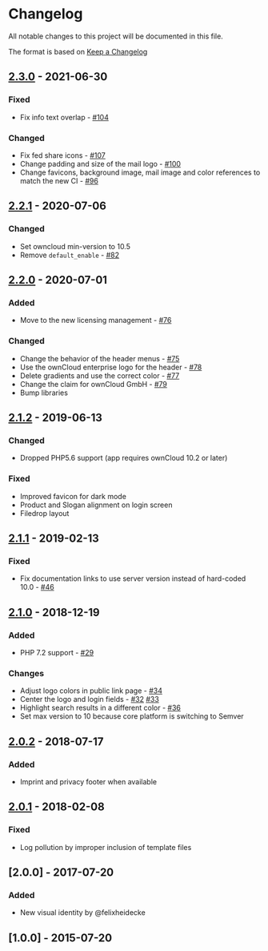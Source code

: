 # Changelog
All notable changes to this project will be documented in this file.

The format is based on [Keep a Changelog](http://keepachangelog.com/en/1.0.0/)

## [2.3.0] - 2021-06-30

### Fixed

- Fix info text overlap -  [#104](https://github.com/owncloud/theme-enterprise/issues/104)

### Changed

- Fix fed share icons - [#107](https://github.com/owncloud/theme-enterprise/issues/107)
- Change padding and size of the mail logo - [#100](https://github.com/owncloud/theme-enterprise/issues/100)
- Change favicons, background image, mail image and color references to match the new CI - [#96](https://github.com/owncloud/theme-enterprise/issues/96)

## [2.2.1] - 2020-07-06

### Changed   

- Set owncloud min-version to 10.5
- Remove `default_enable` - [#82](https://github.com/owncloud/theme-enterprise/issues/82)

## [2.2.0] - 2020-07-01

### Added

- Move to the new licensing management - [#76](https://github.com/owncloud/theme-enterprise/issues/76)

### Changed

- Change the behavior of the header menus - [#75](https://github.com/owncloud/theme-enterprise/issues/75)
- Use the ownCloud enterprise logo for the header - [#78](https://github.com/owncloud/theme-enterprise/issues/78)
- Delete gradients and use the correct color - [#77](https://github.com/owncloud/theme-enterprise/issues/77)
- Change the claim for ownCloud GmbH - [#79](https://github.com/owncloud/theme-enterprise/issues/79)
- Bump libraries

## [2.1.2] - 2019-06-13

### Changed
- Dropped PHP5.6 support (app requires ownCloud 10.2 or later)

### Fixed
- Improved favicon for dark mode
- Product and Slogan alignment on login screen
- Filedrop layout


## [2.1.1] - 2019-02-13

### Fixed

- Fix documentation links to use server version instead of hard-coded 10.0 - [#46](https://github.com/owncloud/theme-enterprise/pull/46)

## [2.1.0] - 2018-12-19

### Added

- PHP 7.2 support - [#29](https://github.com/owncloud/theme-enterprise/issues/29)

### Changes

- Adjust logo colors in public link page - [#34](https://github.com/owncloud/theme-enterprise/pull/34)
- Center the logo and login fields - [#32](https://github.com/owncloud/theme-enterprise/pull/32) [#33](https://github.com/owncloud/theme-enterprise/issues/33)
- Highlight search results in a different color - [#36](https://github.com/owncloud/theme-enterprise/pull/36)
- Set max version to 10 because core platform is switching to Semver

## [2.0.2] - 2018-07-17

### Added
- Imprint and privacy footer when available

## [2.0.1] - 2018-02-08

### Fixed
- Log pollution by improper inclusion of template files

## [2.0.0] - 2017-07-20

### Added

- New visual identity by @felixheidecke

## [1.0.0] - 2015-07-20

[Unreleased]: https://github.com/owncloud/theme-enterprise/compare/v2.3.0...master
[2.3.0]: https://github.com/owncloud/theme-enterprise/compare/v2.2.1...v2.3.0
[2.2.1]: https://github.com/owncloud/theme-enterprise/compare/v2.2.0...v2.2.1
[2.2.0]: https://github.com/owncloud/theme-enterprise/compare/v2.1.2...v2.2.0
[2.1.2]: https://github.com/owncloud/theme-enterprise/compare/v2.1.1...v2.1.2
[2.1.1]: https://github.com/owncloud/theme-enterprise/compare/v2.1.0...v2.1.1
[2.1.0]: https://github.com/owncloud/theme-enterprise/compare/v2.0.2...v2.1.0
[2.0.2]: https://github.com/owncloud/theme-enterprise/compare/v2.0.1...v2.0.2
[2.0.1]: https://github.com/owncloud/theme-enterprise/compare/v2.0.0...v2.0.1
